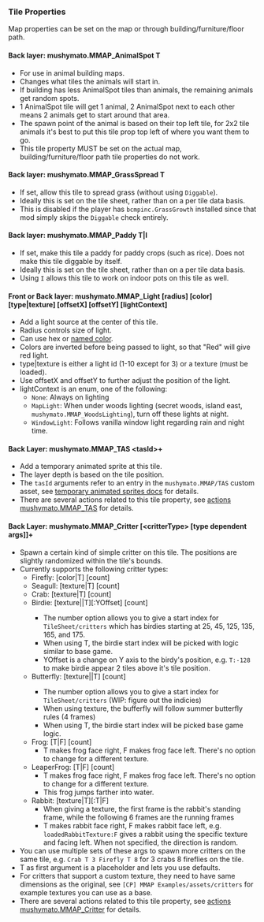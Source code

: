 ### Tile Properties

Map properties can be set on the map or through building/furniture/floor path.

#### Back layer: mushymato.MMAP_AnimalSpot T

- For use in animal building maps.
- Changes what tiles the animals will start in.
- If building has less AnimalSpot tiles than animals, the remaining animals get random spots.
- 1 AnimalSpot tile will get 1 animal, 2 AnimalSpot next to each other means 2 animals get to start around that area.
- The spawn point of the animal is based on their top left tile, for 2x2 tile animals it's best to put this tile prop top left of where you want them to go.
- This tile property MUST be set on the actual map, building/furniture/floor path tile properties do not work.

#### Back layer: mushymato.MMAP_GrassSpread T

- If set, allow this tile to spread grass (without using `Diggable`).
- Ideally this is set on the tile sheet, rather than on a per tile data basis.
- This is disabled if the player has `bcmpinc.GrassGrowth` installed since that mod simply skips the `Diggable` check entirely.

#### Back layer: mushymato.MMAP_Paddy T|I

- If set, make this tile a paddy for paddy crops (such as rice). Does not make this tile diggable by itself.
- Ideally this is set on the tile sheet, rather than on a per tile data basis.
- Using `I` allows this tile to work on indoor pots on this tile as well.

#### Front or Back layer: mushymato.MMAP_Light [radius] [color] [type|texture] [offsetX] [offsetY] [lightContext] <a name="mushymato.MMAP_Light"></a>

- Add a light source at the center of this tile.
- Radius controls size of light.
- Can use hex or [named color](https://docs.monogame.net/api/Microsoft.Xna.Framework.Color.html).
- Colors are inverted before being passed to light, so that "Red" will give red light.
- type|texture is either a light id (1-10 except for 3) or a texture (must be loaded).
- Use offsetX and offsetY to further adjust the position of the light.
- lightContext is an enum, one of the following:
    - `None`: Always on lighting
    - `MapLight`: When under woods lighting (secret woods, island east, `mushymato.MMAP_WoodsLighting`), turn off these lights at night.
    - `WindowLight`: Follows vanilla window light regarding rain and night time.

#### Back Layer: mushymato.MMAP_TAS \<tasId\>+ <a name="mushymato.MMAP_TAS"></a>

- Add a temporary animated sprite at this tile.
- The layer depth is based on the tile position.
- The `tasId` arguments refer to an entry in the `mushymato.MMAP/TAS` custom asset, see [temporary animated sprites docs](docs/temporary-animated-sprites.md) for details.
- There are several actions related to this tile property, see [actions mushymato.MMAP_TAS](actions.md#mushymato.MMAP_TAS) for details.

#### Back Layer: mushymato.MMAP_Critter [\<critterType\> [type dependent args]]+ <a name="mushymato.MMAP_Critter"></a>

- Spawn a certain kind of simple critter on this tile. The positions are slightly randomized within the tile's bounds.
- Currently supports the following critter types:
    - Firefly: [color|T] [count]
    - Seagull: [texture|T] [count]
    - Crab: [texture|T] [count]
    - Birdie: [texture|<number>|T][:YOffset] [count]
        - The number option allows you to give a start index for `TileSheet/critters` which has birdies starting at 25, 45, 125, 135, 165, and 175.
        - When using T, the birdie start index will be picked with logic similar to base game.
        - YOffset is a change on Y axis to the birdy's position, e.g. `T:-128` to make birdie appear 2 tiles above it's tile position.
    - Butterfly: [texture|<number>|T] [count]
        - The number option allows you to give a start index for `TileSheet/critters` (WIP: figure out the indicies)
        - When using texture, the bufferfly will follow summer butterfly rules (4 frames)
        - When using T, the birdie start index will be picked base game logic.
    - Frog: [T|F] [count]
        - T makes frog face right, F makes frog face left. There's no option to change for a different texture.
    - LeaperFrog: [T|F] [count]
        - T makes frog face right, F makes frog face left. There's no option to change for a different texture.
        - This frog jumps farther into water.
    - Rabbit: [texture|T][:T|F]
        - When giving a texture, the first frame is the rabbit's standing frame, while the following 6 frames are the running frames
        - T makes rabbit face right, F makes rabbit face left, e.g. `loadedRabbitTexture:F` gives a rabbit using the specific texture and facing left. When not specified, the direction is random.
- You can use multiple sets of these args to spawn more critters on the same tile, e.g. `Crab T 3 Firefly T 8` for 3 crabs 8 fireflies on the tile.
- T as first argument is a placeholder and lets you use defaults.
- For critters that support a custom texture, they need to have same dimensions as the original, see `[CP] MMAP Examples/assets/critters` for example textures you can use as a base.
- There are several actions related to this tile property, see [actions mushymato.MMAP_Critter](actions.md#mushymato.MMAP_Critter) for details.
